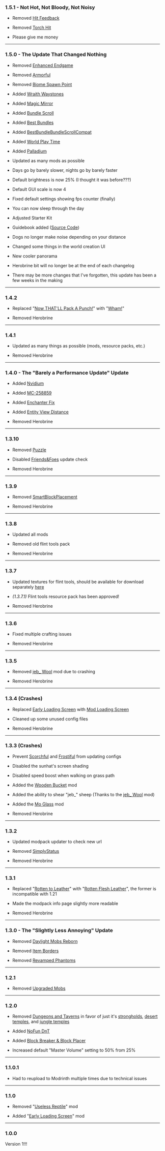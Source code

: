 ### 1.5.1 - Not Hot, Not Bloody, Not Noisy

- Removed [Hit Feedback](https://modrinth.com/mod/hit-feedback)

- Removed [Torch Hit](https://modrinth.com/mod/torch-hit)

- Please give me money

----
### 1.5.0 - The Update That Changed Nothing

- Removed [Enhanced Endgame](https://modrinth.com/mod/enhanced-endgame)

- Removed [Armorful](https://modrinth.com/mod/armorful)

- Removed [Biome Spawn Point](https://modrinth.com/mod/biome-spawn-point)

- Added [Wraith Waystones](https://modrinth.com/mod/fwaystones)

- Added [Magic Mirror](https://modrinth.com/mod/qds-magic-mirror)

- Added [Bundle Scroll](https://modrinth.com/mod/bundle-scroll)

- Added [Best Bundles](https://modrinth.com/mod/best-bundles)

- Added [BestBundleBundleScrollCompat](https://modrinth.com/mod/bestbundlebundlescrollcompat)

- Added [World Play Time](https://modrinth.com/mod/world-play-time)

- Added [Palladium](https://modrinth.com/mod/mpalladium)

- Updated as many mods as possible

- Days go by barely slower, nights go by barely faster

- Default brightness is now 25% (I thought it was before???)

- Default GUI scale is now 4

- Fixed default settings showing fps counter (finally)

- You can now sleep through the day

- Adjusted Starter Kit

- Guidebook added ([Source Code](https://github.com/kckarnige/iatw))

- Dogs no longer make noise depending on your distance

- Changed some things in the world creation UI

- New cooler panorama

- Herobrine bit will no longer be at the end of each changelog

- There may be more changes that I've forgotten, this update has been a few weeks in the making

----
### 1.4.2

- Replaced "[Now THAT'LL Pack A Punch!](https://modrinth.com/datapack/actual-mace)" with "[Wham!](https://modrinth.com/mod/wham-mace)"

- Removed Herobrine

----
### 1.4.1

- Updated as many things as possible (mods, resource packs, etc.)

- Removed Herobrine

----
### 1.4.0 - The "Barely a Performance Update" Update

- Added [Nvidium](https://modrinth.com/mod/nvidium)

- Added [MC-258859](https://modrinth.com/mod/mc-258859)

- Added [Enchanter Fix](https://modrinth.com/mod/enchanter-fix)

- Added [Entity View Distance](https://modrinth.com/mod/entity-view-distance)

- Removed Herobrine

----
### 1.3.10

- Removed [Puzzle](https://modrinth.com/mod/puzzle)

- Disabled [Friends&Foes](https://modrinth.com/mod/friends-and-foes) update check

- Removed Herobrine

----
### 1.3.9

- Removed [SmartBlockPlacement](https://modrinth.com/mod/smartblockplacement)

- Removed Herobrine

----
### 1.3.8

- Updated all mods

- Removed old flint tools pack

- Removed Herobrine

----
### 1.3.7

- Updated textures for flint tools, should be available for download separately [here](https://modrinth.com/resourcepack/slow-your-flint)

- *(1.3.7.1)* Flint tools resource pack has been approved!

- Removed Herobrine

----
### 1.3.6

- Fixed multiple crafting issues

- Removed Herobrine

----
### 1.3.5

- Removed [jeb_ Wool](https://modrinth.com/mod/jeb_-wool) mod due to crashing

- Removed Herobrine

----
### 1.3.4 (Crashes)

- Replaced [Early Loading Screen](https://modrinth.com/mod/early-loading-screen) with [Mod Loading Screen](https://modrinth.com/mod/mod-loading-screen)

- Cleaned up some unused config files

- Removed Herobrine

----
### 1.3.3 (Crashes)

- Prevent [Scorchful](https://modrinth.com/mod/scorchful) and [Frostiful](https://modrinth.com/mod/frostiful) from updating configs

- Disabled the sunhat's screen shading

- Disabled speed boost when walking on grass path

- Added the [Wooden Bucket](https://modrinth.com/mod/wooden-bucket) mod

- Added the ability to shear "jeb_" sheep (Thanks to the [jeb_ Wool](https://modrinth.com/mod/jeb_-wool) mod)

- Added the [Mo Glass](https://modrinth.com/mod/mo-glass) mod

- Removed Herobrine

----
### 1.3.2

- Updated modpack updater to check new url

- Removed [SimplyStatus](https://modrinth.com/mod/simplystatus)

- Removed Herobrine

----
### 1.3.1

- Replaced "[Rotten to Leather](https://modrinth.com/mod/rotten-to-leather/version/1)" with "[Rotten Flesh Leather](https://modrinth.com/datapack/rotten-flesh-leather)", the former is incompatible with 1.21

- Made the modpack info page slightly more readable

- Removed Herobrine

----
### 1.3.0 - The "Slightly Less Annoying" Update

- Removed [Daylight Mobs Reborn](https://modrinth.com/mod/daylight-mobs-reborn)

- Removed [Item Borders](https://modrinth.com/mod/item-borders)

- Removed [Revamped Phantoms](https://modrinth.com/mod/revamped_phantoms)

----
### 1.2.1

- Removed [Upgraded Mobs](https://modrinth.com/datapack/upgraded-mobs)

----
### 1.2.0

- Removed [Dungeons and Taverns](https://modrinth.com/datapack/dungeons-and-taverns) in favor of just it's [strongholds](https://modrinth.com/mod/dungeons-and-taverns-stronghold-overhaul), [desert temples](https://modrinth.com/mod/dungeons-and-taverns-desert-temple-replacement), and [jungle temples](https://modrinth.com/datapack/dungeons-and-taverns-jungle-temple-replacement)

- Added [NoFun DnT](https://modrinth.com/datapack/nofun-dnt)

- Added [Block Breaker & Block Placer](https://modrinth.com/mod/breakerplacer)

- Increased default "Master Volume" setting to 50% from 25%

----
### 1.1.0.1

- Had to reupload to Modrinth multiple times due to technical issues

----
### 1.1.0

- Removed "[Useless Reptile](https://modrinth.com/mod/useless-reptile)" mod

- Added "[Early Loading Screen](https://modrinth.com/mod/early-loading-screen)" mod

----
### 1.0.0

Version 1!!!